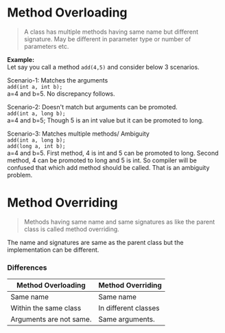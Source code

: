 # Method Overloading
>A class has multiple methods having same name but different signature. May be different in parameter type or number of parameters etc.

**Example:**  
Let say you call a method `add(4,5)` and consider below 3 scenarios.  

Scenario-1: Matches the arguments  
`add(int a, int b);`  
a=4 and b=5. No discrepancy follows.

Scenario-2: Doesn't match but arguments can be promoted.  
`add(int a, long b);`  
a=4 and b=5; Though 5 is an int value but it can be promoted to long.

Scenario-3: Matches multiple methods/ Ambiguity  
`add(int a, long b);`  
`add(long a, int b);`  
a=4 and b=5. First method, 4 is int and 5 can be promoted to long. Second method, 4 can be promoted to long and 5 is int. So compiler will be confused that which add method should be called. That is an ambiguity problem.

# Method Overriding
>Methods having same name and same signatures as like the parent class is called method overriding.

The name and signatures are same as the parent class but the implementation can be different.

### Differences
|Method Overloading|Method Overriding|
|------------------|-----------------|
Same name|Same name|
Within the same class|In different classes|
Arguments are not same.|Same arguments.|
